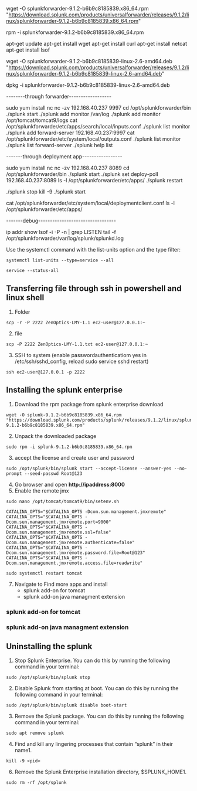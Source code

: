 wget -O splunkforwarder-9.1.2-b6b9c8185839.x86_64.rpm "https://download.splunk.com/products/universalforwarder/releases/9.1.2/linux/splunkforwarder-9.1.2-b6b9c8185839.x86_64.rpm"

rpm -i splunkforwarder-9.1.2-b6b9c8185839.x86_64.rpm


apt-get update
apt-get install wget
apt-get install curl
apt-get install netcat
apt-get install lsof

wget -O splunkforwarder-9.1.2-b6b9c8185839-linux-2.6-amd64.deb "https://download.splunk.com/products/universalforwarder/releases/9.1.2/linux/splunkforwarder-9.1.2-b6b9c8185839-linux-2.6-amd64.deb"

dpkg -i splunkforwarder-9.1.2-b6b9c8185839-linux-2.6-amd64.deb

--------through forwarder------------------

sudo yum install nc
nc -zv 192.168.40.237 9997
cd  /opt/splunkforwarder/bin
./splunk start
./splunk add monitor /var/log
./splunk add monitor /opt/tomcat/tomcat9/logs
cat /opt/splunkforwarder/etc/apps/search/local/inputs.conf
./splunk list monitor
./splunk add forward-server 192.168.40.237:9997 
cat /opt/splunkforwarder/etc/system/local/outputs.conf
./splunk list monitor
./splunk list forward-server
./splunk help list

-------through deployment app-----------------

sudo yum install nc
nc -zv  192.168.40.237 8089
cd  /opt/splunkforwarder/bin
./splunk start
./splunk set deploy-poll 192.168.40.237:8089
ls -l /opt/splunkforwarder/etc/apps/
./splunk restart

./splunk stop
kill -9 <pid>
./splunk start

cat /opt/splunkforwarder/etc/system/local/deploymentclient.conf
ls -l /opt/splunkforwarder/etc/apps/

-------debug---------------------------------

ip addr show
lsof -i -P -n | grep LISTEN
tail -f /opt/splunkforwarder/var/log/splunk/splunkd.log



Use the systemctl command with the list-units option and the type filter:

```
systemctl list-units --type=service --all
```
```
service --status-all
```
## Transferring file through ssh in powershell and linux shell

1. Folder
```
scp -r -P 2222 ZenOptics-LMY-1.1 ec2-user@127.0.0.1:~
```
2. file
```
scp -P 2222 ZenOptics-LMY-1.1.txt ec2-user@127.0.0.1:~
```
3. SSH to system (enable passwordauthenticatiom yes in /etc/ssh/sshd_config, reload sudo service sshd restart)
```
ssh ec2-user@127.0.0.1 -p 2222
```

## Installing the splunk enterprise

1. Download the rpm package from splunk enterprise download
```
wget -O splunk-9.1.2-b6b9c8185839.x86_64.rpm "https://download.splunk.com/products/splunk/releases/9.1.2/linux/splunk-9.1.2-b6b9c8185839.x86_64.rpm"
```
2. Unpack the downloaded package
```
sudo rpm -i splunk-9.1.2-b6b9c8185839.x86_64.rpm
```
3. accept the license and create user and password
```
sudo /opt/splunk/bin/splunk start --accept-license --answer-yes --no-prompt --seed-passwd Root@123 
```
4. Go browser and open **http://ipaddress:8000**
5. Enable the remote jmx
```
sudo nano /opt/tomcat/tomcat9/bin/setenv.sh
```
```
CATALINA_OPTS="$CATALINA_OPTS -Dcom.sun.management.jmxremote"
CATALINA_OPTS="$CATALINA_OPTS -Dcom.sun.management.jmxremote.port=9000"
CATALINA_OPTS="$CATALINA_OPTS -Dcom.sun.management.jmxremote.ssl=false"
CATALINA_OPTS="$CATALINA_OPTS -Dcom.sun.management.jmxremote.authenticate=false"
CATALINA_OPTS="$CATALINA_OPTS -Dcom.sun.management.jmxremote.password.file=Root@123"
CATALINA_OPTS="$CATALINA_OPTS -Dcom.sun.management.jmxremote.access.file=readwrite"
```
```
sudo systemctl restart tomcat
```

7. Navigate to Find more apps and install
   * splunk add-on for tomcat
   * splunk add-on java managment extension
### splunk add-on for tomcat
### splunk add-on java managment extension


## Uninstalling the splunk

1. Stop Splunk Enterprise. You can do this by running the following command in your terminal:
```
sudo /opt/splunk/bin/splunk stop
```
2. Disable Splunk from starting at boot. You can do this by running the following command in your terminal:
```
sudo /opt/splunk/bin/splunk disable boot-start
```
3. Remove the Splunk package. You can do this by running the following command in your terminal:
```
sudo apt remove splunk
```
4. Find and kill any lingering processes that contain “splunk” in their name1.
```
kill -9 <pid>
```
6. Remove the Splunk Enterprise installation directory, $SPLUNK_HOME1.
```
sudo rm -rf /opt/splunk
```







